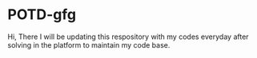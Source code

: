 # POTD-gfg

Hi, There I will be updating this respository with my codes everyday after solving in the platform to maintain my code base.